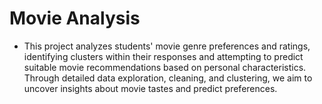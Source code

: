 # Movie Analysis
* This project analyzes students' movie genre preferences and ratings, identifying clusters within their responses and attempting to predict suitable movie recommendations based on personal characteristics. Through detailed data exploration, cleaning, and clustering, we aim to uncover insights about movie tastes and predict preferences.
